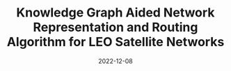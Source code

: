 ---
title: "Knowledge Graph Aided Network Representation and Routing Algorithm for LEO Satellite Networks"
authors:
- Chenxi Li
- Wenji He
- Haipeng Yao
- Tianle Mai
- Jingjing Wang
- Song Guo


date: "2022-12-08"
#doi: "10.1109/TWC.2022.3159779"

# Publication type.
# 1 = Conference paper; 2 = Journal article;
# 3 = Preprint Paper; 4 = Report; 5 = Book; 6 = Book section;
# 7 = Thesis; 8 = Patent
publication_types: ["2"]

# Publication name and optional abbreviated publication name.
publication: IEEE Transactions on Vehicular Technology (TVT)
# publication_short: ""

# url_pdf: https://ieeexplore.ieee.org/document/9740503
# url_code: ''
# url_dataset: ''
# url_poster: ''
# url_project: ''
# url_slides: ''
# url_video: ''

---
